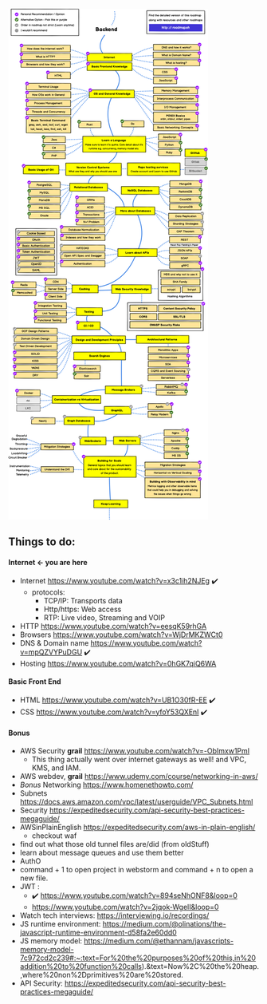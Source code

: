 ![roadmap](backend.png)


## Things to do:
#### Internet <- you are here
- Internet https://www.youtube.com/watch?v=x3c1ih2NJEg :heavy_check_mark:
  - protocols:
      - TCP/IP: Transports data
      - Http/https: Web access
      - RTP: Live video, Streaming and VOIP
- HTTP https://www.youtube.com/watch?v=eesqK59rhGA
- Browsers https://www.youtube.com/watch?v=WjDrMKZWCt0
- DNS & Domain name https://www.youtube.com/watch?v=mpQZVYPuDGU :heavy_check_mark:
- Hosting https://www.youtube.com/watch?v=0hGK7qiQ6WA


#### Basic Front End
- HTML https://www.youtube.com/watch?v=UB1O30fR-EE :heavy_check_mark:
- CSS https://www.youtube.com/watch?v=yfoY53QXEnI :heavy_check_mark:



#### Bonus
- AWS Security **grail** https://www.youtube.com/watch?v=-ObImxw1PmI
  - This thing actually went over internet gateways as well! and VPC, KMS, and IAM.
- AWS webdev, **grail** https://www.udemy.com/course/networking-in-aws/
- *Bonus* Networking https://www.homenethowto.com/
- Subnets https://docs.aws.amazon.com/vpc/latest/userguide/VPC_Subnets.html
- Security https://expeditedsecurity.com/api-security-best-practices-megaguide/
- AWSinPlainEnglish  https://expeditedsecurity.com/aws-in-plain-english/
  - checkout waf
- find out what those old tunnel files are/did (from oldStuff)
- learn about message queues and use them better
- AuthO
- command + 1 to open project in webstorm and command + n to open a new file. 
- JWT :
  - :heavy_check_mark: https://www.youtube.com/watch?v=894seNhONF8&loop=0 
  - https://www.youtube.com/watch?v=2jqok-WgelI&loop=0
- Watch tech interviews: https://interviewing.io/recordings/
- JS runtime environment: https://medium.com/@olinations/the-javascript-runtime-environment-d58fa2e60dd0
- JS memory model: https://medium.com/@ethannam/javascripts-memory-model-7c972cd2c239#:~:text=For%20the%20purposes%20of%20this,in%20addition%20to%20function%20calls).&text=Now%2C%20the%20heap.,where%20non%2Dprimitives%20are%20stored.
- API Security: https://expeditedsecurity.com/api-security-best-practices-megaguide/

